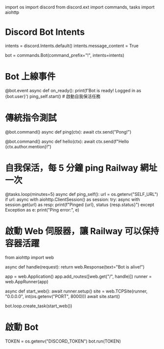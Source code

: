 import os
import discord
from discord.ext import commands, tasks
import aiohttp

# Discord Bot Intents
intents = discord.Intents.default()
intents.message_content = True

bot = commands.Bot(command_prefix="!", intents=intents)

# Bot 上線事件
@bot.event
async def on_ready():
    print(f'Bot is ready! Logged in as {bot.user}')
    ping_self.start()  # 啟動自我保活任務

# 傳統指令測試
@bot.command()
async def ping(ctx):
    await ctx.send("Pong!")

@bot.command()
async def hello(ctx):
    await ctx.send(f"Hello {ctx.author.mention}!")

# 自我保活，每 5 分鐘 ping Railway 網址一次
@tasks.loop(minutes=5)
async def ping_self():
    url = os.getenv("SELF_URL")
    if url:
        async with aiohttp.ClientSession() as session:
            try:
                async with session.get(url) as resp:
                    print(f"Pinged {url}, status {resp.status}")
            except Exception as e:
                print("Ping error:", e)

# 啟動 Web 伺服器，讓 Railway 可以保持容器活躍
from aiohttp import web

async def handle(request):
    return web.Response(text="Bot is alive!")

app = web.Application()
app.add_routes([web.get("/", handle)])
runner = web.AppRunner(app)

async def start_web():
    await runner.setup()
    site = web.TCPSite(runner, "0.0.0.0", int(os.getenv("PORT", 8000)))
    await site.start()

bot.loop.create_task(start_web())

# 啟動 Bot
TOKEN = os.getenv("DISCORD_TOKEN")
bot.run(TOKEN)